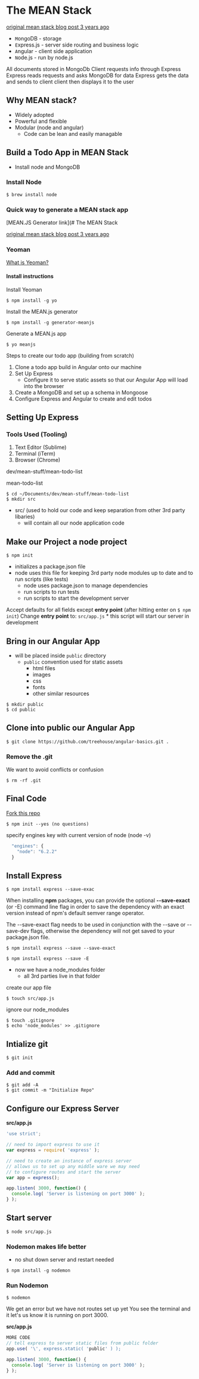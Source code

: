 # The MEAN Stack

[original mean stack blog post 3 years ago](http://blog.mongodb.org/post/49262866911/the-mean-stack-mongodb-expressjs-angularjs-and)

* `M`ongoDB - storage
* `E`xpress.js - server side routing and business logic
* `A`ngular - client side application
* `N`ode.js - run by node.js

All documents stored in MongoDb
Client requests info through Express
Express reads requests and asks MongoDB for data
Express gets the data and sends to client
client then displays it to the user

## Why MEAN stack?
* Widely adopted
* Powerful and flexible
* Modular (node and angular)
    - Code can be lean and easily managable

## Build a Todo App in MEAN Stack

* Install node and MongoDB

### Install Node

```
$ brew install node
```

### Quick way to generate a MEAN stack app

[MEAN.JS Generator link](# The MEAN Stack

[original mean stack blog post 3 years ago](http://blog.mongodb.org/post/49262866911/the-mean-stack-mongodb-expressjs-angularjs-and)

### Yeoman
[What is Yeoman?](http://yeoman.io/)

#### Install instructions

Install Yeoman

```
$ npm install -g yo
```

Install the MEAN.js generator

```
$ npm install -g generator-meanjs
```

Generate a MEAN.js app

```
$ yo meanjs
```

Steps to create our todo app (building from scratch)

1. Clone a todo app build in Angular onto our machine
2. Set Up Express
    * Configure it to serve static assets so that our Angular App will load into the browser
3. Create a MongoDB and set up a schema in Mongoose
4. Configure Express and Angular to create and edit todos

## Setting Up Express

### Tools Used (Tooling)
1. Text Editor (Sublime)
2. Terminal (iTerm)
3. Browser (Chrome)

dev/mean-stuff/mean-todo-list

mean-todo-list

```
$ cd ~/Documents/dev/mean-stuff/mean-todo-list
$ mkdir src
```

- src/ (used to hold our code and keep separation from other 3rd party libaries)
    + will contain all our node application code

## Make our Project a node project

```
$ npm init
```

* initializes a package.json file
* node uses this file for keeping 3rd party node modules up to date and to run scripts (like tests)
    - node uses package.json to manage dependencies
    - run scripts to run tests
    - run scripts to start the development server

Accept defaults for all fields except **entry point** (after hitting enter on `$ npm init`)
Change **entry point** to: `src/app.js`
    * this script will start our server in development

## Bring in our Angular App
* will be placed inside `public` directory
    - `public` convention used for static assets
        + html files
        + images
        + css
        + fonts
        + other similar resources

```
$ mkdir public
$ cd public
```

## Clone into public our Angular App

```
$ git clone https://github.com/treehouse/angular-basics.git . 
```

### Remove the .git
We want to avoid conflicts or confusion

```
$ rm -rf .git
```

## Final Code
[Fork this repo](https://github.com/treehouse-projects/mean-todo)
```
$ npm init --yes (no questions)
```

specify engines key with current version of node (node -v)
```js
  "engines": {
    "node": "6.2.2"
  }
```

## Install Express

```
$ npm install express --save-exac
```

When installing **npm** packages, you can provide the optional **--save-exact** (or -E) command line flag in order to save the dependency with an exact version instead of npm's default semver range operator.

The --save-exact flag needs to be used in conjunction with the --save or --save-dev flags, otherwise the dependency will not get saved to your package.json file.

```
$ npm install express --save --save-exact
```

```
$ npm install express --save -E
```

* now we have a node_modules folder
    - all 3rd parties live in that folder

create our app file

```
$ touch src/app.js
```

ignore our node_modules

```
$ touch .gitignore
$ echo 'node_modules' >> .gitignore
```

## Intialize git

```
$ git init
```

### Add and commit

```
$ git add -A
$ git commit -m "Initialize Repo"
```

## Configure our Express Server

**src/app.js**

```js
'use strict';

// need to import express to use it
var express = require( 'express' );

// need to create an instance of express server
// allows us to set up any middle ware we may need
// to configure routes and start the server
var app = express();

app.listen( 3000, function() {
  console.log( 'Server is listening on port 3000' );
} );
```

## Start server

```
$ node src/app.js
```

### Nodemon makes life better
* no shut down server and restart needed

```
$ npm install -g nodemon
```

### Run Nodemon

```
$ nodemon
```

We get an error but we have not routes set up yet
You see the terminal and it let's us know it is running on port 3000.

**src/app.js**

```js
MORE CODE
// tell express to server static files from public folder
app.use( '\', express.static( 'public' ) );

app.listen( 3000, function() {
  console.log( 'Server is listening on port 3000' );
} );
```
